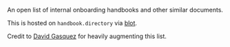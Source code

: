 An open list of internal onboarding handbooks and other similar documents.

This is hosted on `handbook.directory` via [blot](https://github.com/davidmerfield/Blot).

Credit to [David Gasquez](https://publish.obsidian.md/davidgasquez/Company+Handbooks) for heavily augmenting this list.
